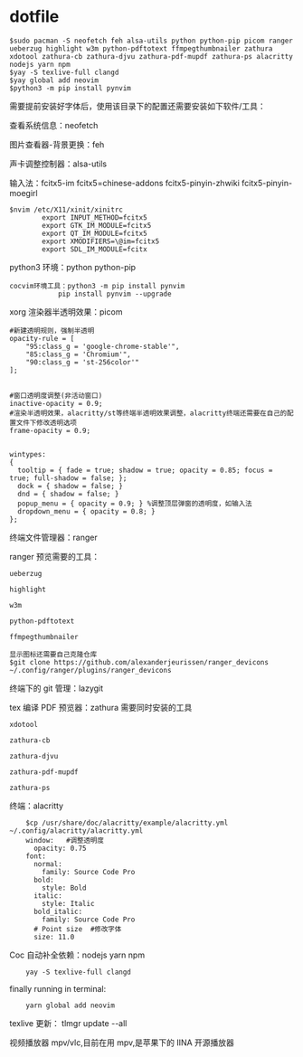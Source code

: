 # dotfile

    $sudo pacman -S neofetch feh alsa-utils python python-pip picom ranger ueberzug highlight w3m python-pdftotext ffmpegthumbnailer zathura xdotool zathura-cb zathura-djvu zathura-pdf-mupdf zathura-ps alacritty nodejs yarn npm
    $yay -S texlive-full clangd
    $yay global add neovim
    $python3 -m pip install pynvim

需要提前安装好字体后，使用该目录下的配置还需要安装如下软件/工具：

查看系统信息：neofetch

图片查看器-背景更换：feh

声卡调整控制器：alsa-utils

输入法：fcitx5-im fcitx5=chinese-addons fcitx5-pinyin-zhwiki fcitx5-pinyin-moegirl

    $nvim /etc/X11/xinit/xinitrc
    	    export INPUT_METHOD=fcitx5
    	    export GTK_IM_MODULE=fcitx5
    	    export QT_IM_MODULE=fcitx5
    	    export XMODIFIERS=\@im=fcitx5
    	    export SDL_IM_MODULE=fcitx

python3 环境：python python-pip

    cocvim环境工具：python3 -m pip install pynvim
            	pip install pynvim --upgrade

xorg 渲染器半透明效果：picom

    #新建透明规则，强制半透明
    opacity-rule = [
    	"95:class_g = 'google-chrome-stable'",
    	"85:class_g = 'Chromium'",
    	"90:class_g = 'st-256color'"
    ];


    #窗口透明度调整(非活动窗口)
    inactive-opacity = 0.9;
    #渲染半透明效果，alacritty/st等终端半透明效果调整，alacritty终端还需要在自己的配置文件下修改透明选项
    frame-opacity = 0.9;


    wintypes:
    {
      tooltip = { fade = true; shadow = true; opacity = 0.85; focus = true; full-shadow = false; };
      dock = { shadow = false; }
      dnd = { shadow = false; }
      popup_menu = { opacity = 0.9; } %调整顶层弹窗的透明度，如输入法
      dropdown_menu = { opacity = 0.8; }
    };

终端文件管理器：ranger

ranger 预览需要的工具：

    ueberzug

    highlight

    w3m

    python-pdftotext

    ffmpegthumbnailer

    显示图标还需要自己克隆仓库
    $git clone https://github.com/alexanderjeurissen/ranger_devicons  ~/.config/ranger/plugins/ranger_devicons

终端下的 git 管理：lazygit

tex 编译 PDF 预览器：zathura 需要同时安装的工具

    xdotool

    zathura-cb

    zathura-djvu

    zathura-pdf-mupdf

    zathura-ps

终端：alacritty

    	$cp /usr/share/doc/alacritty/example/alacritty.yml ~/.config/alacritty/alacritty.yml
    	window:   #调整透明度
    	  opacity: 0.75
    	font:
    	  normal:
    	    family: Source Code Pro
    	  bold:
    	    style: Bold
    	  italic:
    	    style: Italic
    	  bold_italic:
    	    family: Source Code Pro
    	  # Point size  #修改字体
    	  size: 11.0

Coc 自动补全依赖：nodejs yarn npm

    	yay -S texlive-full clangd

finally running in terminal:

    	yarn global add neovim

texlive 更新： tlmgr update --all

视频播放器 mpv/vlc,目前在用 mpv,是苹果下的 IINA 开源播放器
